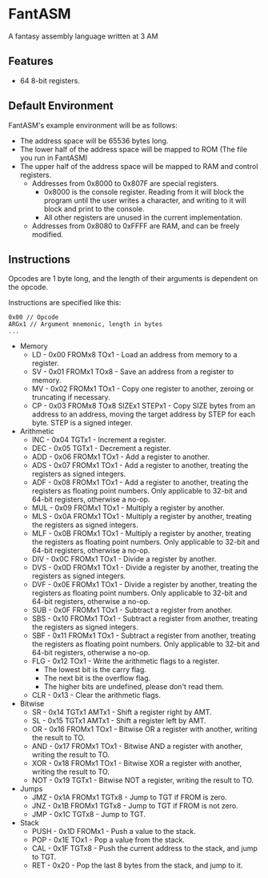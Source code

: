 # FantASM

A fantasy assembly language written at 3 AM

## Features

* 64 8-bit registers.

## Default Environment

FantASM's example environment will be as follows:

* The address space will be 65536 bytes long.
* The lower half of the address space will be mapped to ROM (The file you run in FantASM)
* The upper half of the address space will be mapped to RAM and control registers.
  * Addresses from 0x8000 to 0x807F are special registers.
    * 0x8000 is the console register. Reading from it will block the program until the user writes a character, and writing to it will block and print to the console.
    * All other registers are unused in the current implementation.
  * Addresses from 0x8080 to 0xFFFF are RAM, and can be freely modified.

## Instructions

Opcodes are 1 byte long, and the length of their arguments is dependent on the opcode.

Instructions are specified like this:

```
0x00 // Opcode
ARGx1 // Argument mnemonic, length in bytes
...
```

* Memory
  * LD - 0x00 FROMx8 TOx1 - Load an address from memory to a register.
  * SV - 0x01 FROMx1 TOx8 - Save an address from a register to memory.
  * MV - 0x02 FROMx1 TOx1 - Copy one register to another, zeroing or truncating if necessary.
  * CP - 0x03 FROMx8 TOx8 SIZEx1 STEPx1 - Copy SIZE bytes from an address to an address, moving the target address by STEP for each byte. STEP is a signed integer.
* Arithmetic
  * INC - 0x04 TGTx1 - Increment a register.
  * DEC - 0x05 TGTx1 - Decrement a register.
  * ADD - 0x06 FROMx1 TOx1 - Add a register to another.
  * ADS - 0x07 FROMx1 TOx1 - Add a register to another, treating the registers as signed integers.
  * ADF - 0x08 FROMx1 TOx1 - Add a register to another, treating the registers as floating point numbers. Only applicable to 32-bit and 64-bit registers, otherwise a no-op.
  * MUL - 0x09 FROMx1 TOx1 - Multiply a register by another.
  * MLS - 0x0A FROMx1 TOx1 - Multiply a register by another, treating the registers as signed integers.
  * MLF - 0x0B FROMx1 TOx1 - Multiply a register by another, treating the registers as floating point numbers. Only applicable to 32-bit and 64-bit registers, otherwise a no-op.
  * DIV - 0x0C FROMx1 TOx1 - Divide a register by another.
  * DVS - 0x0D FROMx1 TOx1 - Divide a register by another, treating the registers as signed integers.
  * DVF - 0x0E FROMx1 TOx1 - Divide a register by another, treating the registers as floating point numbers. Only applicable to 32-bit and 64-bit registers, otherwise a no-op.
  * SUB - 0x0F FROMx1 TOx1 - Subtract a register from another.
  * SBS - 0x10 FROMx1 TOx1 - Subtract a register from another, treating the registers as signed integers.
  * SBF - 0x11 FROMx1 TOx1 - Subtract a register from another, treating the registers as floating point numbers. Only applicable to 32-bit and 64-bit registers, otherwise a no-op.
  * FLG - 0x12 TOx1 - Write the arithmetic flags to a register.
    * The lowest bit is the carry flag.
    * The next bit is the overflow flag.
    * The higher bits are undefined, please don't read them.
  * CLR - 0x13 - Clear the arithmetic flags.
* Bitwise
  * SR - 0x14 TGTx1 AMTx1 - Shift a register right by AMT.
  * SL - 0x15 TGTx1 AMTx1 - Shift a register left by AMT.
  * OR - 0x16 FROMx1 TOx1 - Bitwise OR a register with another, writing the result to TO.
  * AND - 0x17 FROMx1 TOx1 - Bitwise AND a register with another, writing the result to TO.
  * XOR - 0x18 FROMx1 TOx1 - Bitwise XOR a register with another, writing the result to TO.
  * NOT - 0x19 TGTx1 - Bitwise NOT a register, writing the result to TO.
* Jumps
  * JMZ - 0x1A FROMx1 TGTx8 - Jump to TGT if FROM is zero.
  * JNZ - 0x1B FROMx1 TGTx8 - Jump to TGT if FROM is not zero.
  * JMP - 0x1C TGTx8 - Jump to TGT.
* Stack
	* PUSH - 0x1D FROMx1 - Push a value to the stack.
	* POP - 0x1E TOx1 - Pop a value from the stack.
	* CAL - 0x1F TGTx8 - Push the current address to the stack, and jump to TGT.
	* RET - 0x20 - Pop the last 8 bytes from the stack, and jump to it.